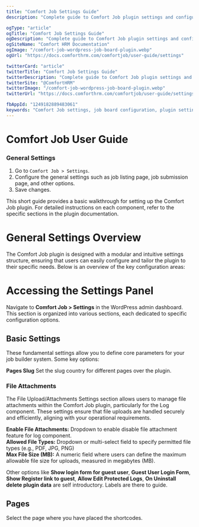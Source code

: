 ```yaml
---
title: "Comfort Job Settings Guide"
description: "Complete guide to Comfort Job plugin settings and configuration. Learn how to set up pages, configure permalinks, email notifications, and customize job board behavior and preferences."

ogType: "article"
ogTitle: "Comfort Job Settings Guide"
ogDescription: "Complete guide to Comfort Job plugin settings and configuration. Learn how to set up pages, configure permalinks, email notifications, and customize job board behavior and preferences."
ogSiteName: "Comfort HRM Documentation"
ogImage: "/comfort-job-wordpress-job-board-plugin.webp"
ogUrl: "https://docs.comforthrm.com/comfortjob/user-guide/settings"

twitterCard: "article"
twitterTitle: "Comfort Job Settings Guide"
twitterDescription: "Complete guide to Comfort Job plugin settings and configuration. Learn how to set up pages, configure permalinks, email notifications, and customize job board behavior and preferences."
twitterSite: "@ComfortHRM"
twitterImage: "/comfort-job-wordpress-job-board-plugin.webp"
twitterUrl: "https://docs.comforthrm.com/comfortjob/user-guide/settings"

fbAppId: "1249182889483061"
keywords: "Comfort Job settings, job board configuration, plugin settings, general options, page setup, permalinks, email notifications, application settings, display options, job submission, admin configuration"
---
```


# Comfort Job User Guide

### General Settings

1. Go to `Comfort Job > Settings`.
2. Configure the general settings such as job listing page, job submission page, and other options.
3. Save changes.

This short guide provides a basic walkthrough for setting up the Comfort Job plugin. For detailed instructions on each component, refer to the specific sections in the plugin documentation.

# General Settings Overview #
The Comfort Job plugin is designed with a modular and intuitive settings structure, ensuring that users can easily configure and tailor the plugin to their specific needs. Below is an overview of the key configuration areas:

# Accessing the Settings Panel #
Navigate to **Comfort Job > Settings** in the WordPress admin dashboard. This section is organized into various sections, each dedicated to specific configuration options.

## Basic Settings ##
These fundamental settings allow you to define core parameters for your job builder system. Some key options:

**Pages Slug** Set the slug country for different pages over the plugin.

### File Attachments
The File Upload/Attachments Settings section allows users to manage file attachments within the Comfort Job plugin, particularly for the Log component. These settings ensure that file uploads are handled securely and efficiently, aligning with your operational requirements.

**Enable File Attachments:** Dropdown to enable disable file attachment feature for log component.\
**Allowed File Types:** Dropdown or multi-select field to specify permitted file types (e.g., PDF, JPG, PNG)\
**Max File Size (MB):** A numeric field where users can define the maximum allowable file size for uploads, measured in megabytes (MB).

Other options like **Show login form for guest user**, **Guest User Login Form**, **Show Register link to guest**, **Allow Edit Protected Logs**, **On Uninstall delete plugin data** are self introductory. Labels are there to guide.

## Pages ##
Select the page where you have placed the shortcodes.




